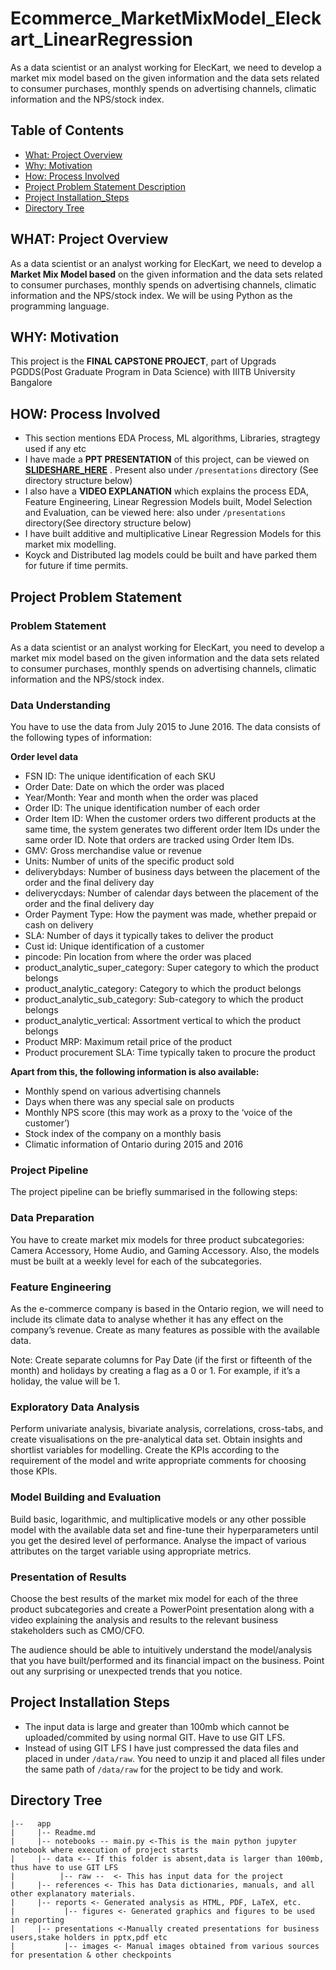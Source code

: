 # Ecommerce_MarketMixModel_Eleckart_LinearRegression
 As a data scientist or an analyst working for ElecKart, we need to develop a market mix model based on the given information and the data sets related to consumer purchases, monthly spends on advertising channels, climatic information and the NPS/stock index.
 
## Table of Contents
  * [What: Project Overview](#what-project-overview)
  * [Why: Motivation](#why-motivation)
  * [How: Process Involved](#how-process-involved)
  * [Project Problem Statement Description](#project-problem-statement)
  * [Project Installation_Steps](#project-installation-steps)
  * [Directory Tree](#directory-tree)
  

## WHAT: Project Overview 
As a data scientist or an analyst working for ElecKart, we need to develop a **Market Mix Model based** on the given information and the data sets related to consumer purchases, monthly spends on advertising channels, climatic information and the NPS/stock index. We will be using Python as the programming language.

## WHY: Motivation
This project is the **FINAL CAPSTONE PROJECT**, part of Upgrads PGDDS(Post Graduate Program in Data Science) with IIITB University Bangalore

## HOW: Process Involved
- This section mentions EDA Process, ML algorithms, Libraries, stragtegy used if any etc
- I have made a **PPT PRESENTATION** of this project, can be viewed on **[SLIDESHARE_HERE](https://www.slideshare.net/achalkagwad/ecommerce-market-mix-modeling-using-linear-regression)** . Present also under `/presentations` directory (See directory structure below)
- I also have a **VIDEO EXPLANATION** which explains the process EDA, Feature Engineering, Linear Regression Models built, Model Selection and Evaluation, can be viewed here: also under `/presentations` directory(See directory structure below)
- I have built additive and multiplicative Linear Regression Models for this market mix modelling.
- Koyck and Distributed lag models could be built and have parked them for future if time permits.

## Project Problem Statement

### Problem Statement

As a data scientist or an analyst working for ElecKart, you need to develop a market mix model based on the given information and the data sets related to consumer purchases, monthly spends on advertising channels, climatic information and the NPS/stock index.

<!--![lead_funnel_image](./presentations/images/lead_funnel_image.jpg?raw=true "Leads Funnel") -->
<!-- ![lead_funnel_image](https://user-images.githubusercontent.com/14209223/149206507-62bf586c-e02b-41fc-9674-44aa3bb8931c.jpg) <!-- I simply dragged and dropped the image-->

### Data Understanding
You have to use the data from July 2015 to June 2016. The data consists of the following types of information:

**Order level data**

- FSN ID: The unique identification of each SKU
- Order Date: Date on which the order was placed
- Year/Month: Year and month when the order was placed
- Order ID: The unique identification number of each order
- Order Item ID: When the customer orders two different products at the same time, the system generates two different order Item IDs under the same order ID. Note that orders are tracked using Order Item IDs.
- GMV: Gross merchandise value or revenue
- Units: Number of units of the specific product sold
- deliverybdays: Number of business days between the placement of the order and the final delivery day
- deliverycdays: Number of calendar days between the placement of the order and the final delivery day
- Order Payment Type: How the payment was made, whether prepaid or cash on delivery
- SLA: Number of days it typically takes to deliver the product
- Cust id: Unique identification of a customer
- pincode: Pin location from where the order was placed
- product_analytic_super_category: Super category to which the product belongs
- product_analytic_category: Category to which the product belongs
- product_analytic_sub_category: Sub-category to which the product belongs
- product_analytic_vertical: Assortment vertical to which the product belongs
- Product MRP: Maximum retail price of the product
- Product procurement SLA: Time typically taken to procure the product

**Apart from this, the following information is also available:**

- Monthly spend on various advertising channels
- Days when there was any special sale on products
- Monthly NPS score (this may work as a proxy to the ‘voice of the customer’)
- Stock index of the company on a monthly basis 
- Climatic information of Ontario during 2015 and 2016

### Project Pipeline
The project pipeline can be briefly summarised in the following steps:

### Data Preparation
You have to create market mix models for three product subcategories: Camera Accessory, Home Audio, and Gaming Accessory. Also, the models must be built at a weekly level for each of the subcategories.

### Feature Engineering
As the e-commerce company is based in the Ontario region, we will need to include its climate data to analyse whether it has any effect on the company’s revenue. Create as many features as possible with the available data.

Note: Create separate columns for Pay Date (if the first or fifteenth of the month) and holidays by creating a flag as a 0 or 1. For example, if it’s a holiday, the value will be 1.

### Exploratory Data Analysis
Perform univariate analysis, bivariate analysis, correlations, cross-tabs, and create visualisations on the pre-analytical data set. Obtain insights and shortlist variables for modelling. Create the KPIs according to the requirement of the model and write appropriate comments for choosing those KPIs.

### Model Building and Evaluation
Build basic, logarithmic, and multiplicative models or any other possible model with the available data set and fine-tune their hyperparameters until you get the desired level of performance. Analyse the impact of various attributes on the target variable using appropriate metrics. 

### Presentation of Results
Choose the best results of the market mix model for each of the three product subcategories and create a PowerPoint presentation along with a video explaining the analysis and results to the relevant business stakeholders such as CMO/CFO.

The audience should be able to intuitively understand the model/analysis that you have built/performed and its financial impact on the business. Point out any surprising or unexpected trends that you notice.

## Project Installation Steps
- The input data is large and greater than 100mb which cannot be uploaded/commited by using normal GIT. Have to use GIT LFS. 
- Instead of using GIT LFS I have just compressed the data files and placed in under `/data/raw`. You need to unzip it and placed all files under the same path of `/data/raw` for the project to be tidy and work.

<!--## Directory Tree 
```
├── app 
│   ├── __init__.py
│   ├── main.py
│   ├── model
│   ├── static
│   └── templates
├── config
│   ├── __init__.py
├── processing
│   ├── __init__.py
├── requirements.txt
├── runtime.txt
├── LICENSE
├── Procfile
├── README.md
└── wsgi.py
```
-->

## Directory Tree
```
|--   app
|     |-- Readme.md 
|     |-- notebooks -- main.py <-This is the main python jupyter notebook where execution of project starts
|     |-- data <-- If this folder is absent,data is larger than 100mb, thus have to use GIT LFS
|          |-- raw --  <- This has input data for the project
|     |-- references <- This has Data dictionaries, manuals, and all other explanatory materials.
|     |-- reports <- Generated analysis as HTML, PDF, LaTeX, etc.
|           |-- figures <- Generated graphics and figures to be used in reporting
|     |-- presentations <-Manually created presentations for business users,stake holders in pptx,pdf etc
|           |-- images <- Manual images obtained from various sources for presentation & other checkpoints
```
